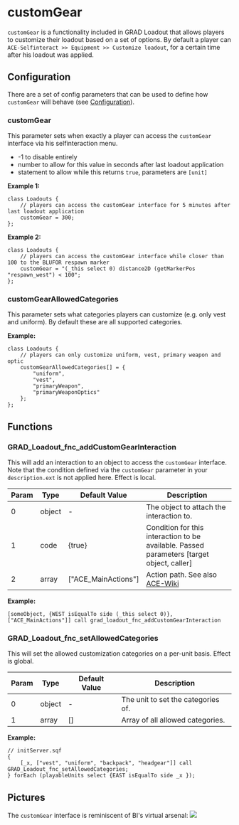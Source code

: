 # customGear
`customGear` is a functionality included in GRAD Loadout that allows players to customize their loadout based on a set of options. By default a player can `ACE-Selfinteract >> Equipment >> Customize loadout`, for a certain time after his loadout was applied.

## Configuration
There are a set of config parameters that can be used to define how `customGear` will behave (see [Configuration](configuration.md)).

### customGear
This parameter sets when exactly a player can access the `customGear` interface via his selfinteraction menu.

* -1 to disable entirely
* number to allow for this value in seconds after last loadout application
* statement to allow while this returns `true`, parameters are `[unit]`

**Example 1:**
```sqf
class Loadouts {
    // players can access the customGear interface for 5 minutes after last loadout application
    customGear = 300;
};
```

**Example 2:**
```sqf
class Loadouts {
    // players can access the customGear interface while closer than 100 to the BLUFOR respawn marker
    customGear = "(_this select 0) distance2D (getMarkerPos "respawn_west") < 100";
};
```

### customGearAllowedCategories
This parameter sets what categories players can customize (e.g. only vest and uniform). By default these are all supported categories.

**Example:**
```sqf
class Loadouts {
    // players can only customize uniform, vest, primary weapon and optic
    customGearAllowedCategories[] = {
        "uniform",
        "vest",
        "primaryWeapon",
        "primaryWeaponOptics"
    };
};
```

## Functions

### GRAD_Loadout_fnc_addCustomGearInteraction
This will add an interaction to an object to access the `customGear` interface. Note that the condition defined via the `customGear` parameter in your `description.ext` is not applied here. Effect is local.

Param | Type   | Default Value       | Description
------|--------|---------------------|----------------------------------------------------------------------------------------------------
0     | object | -                   | The object to attach the interaction to.
1     | code   | {true}              | Condition for this interaction to be available. Passed parameters [target object, caller]
2     | array  | ["ACE_MainActions"] | Action path. See also [ACE-Wiki](https://ace3mod.com/wiki/framework/interactionMenu-framework.html)

**Example:**
```sqf
[someObject, {WEST isEqualTo side (_this select 0)}, ["ACE_MainActions"]] call grad_loadout_fnc_addCustomGearInteraction
```

### GRAD_Loadout_fnc_setAllowedCategories
This will set the allowed customization categories on a per-unit basis. Effect is global.

Param | Type   | Default Value | Description
------|--------|---------------|-----------------------------------
0     | object | -             | The unit to set the categories of.
1     | array  | []            | Array of all allowed categories.

**Example:**
```sqf
// initServer.sqf
{
    [_x, ["vest", "uniform", "backpack", "headgear"]] call GRAD_Loadout_fnc_setAllowedCategories;
} forEach (playableUnits select {EAST isEqualTo side _x });
```

## Pictures

The `customGear` interface is reminiscent of BI's virtual arsenal:
![](https://i.imgur.com/FNN54BO.jpg)
